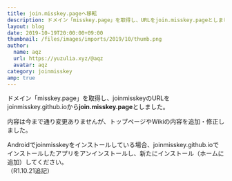 ```yaml
---
title: join.misskey.pageへ移転
description: ドメイン「misskey.page」を取得し、URLをjoin.misskey.pageとしました。
layout: blog
date: 2019-10-19T20:00:00+09:00
thumbnail: /files/images/imports/2019/10/thumb.png
author:
  name: aqz
  url: https://yuzulia.xyz/@aqz
  avatar: aqz
category: joinmisskey
amp: true
---
```

ドメイン「misskey.page」を取得し、joinmisskeyのURLをjoinmisskey.github.ioから**join.misskey.page**としました。

内容は今まで通り変更ありませんが、トップページやWikiの内容を追加・修正しました。

Androidでjoinmisskeyをインストールしている場合、joinmisskey.github.ioでインストールしたアプリをアンインストールし、新たにインストール（ホームに追加）してください。  
（R1.10.21追記）
